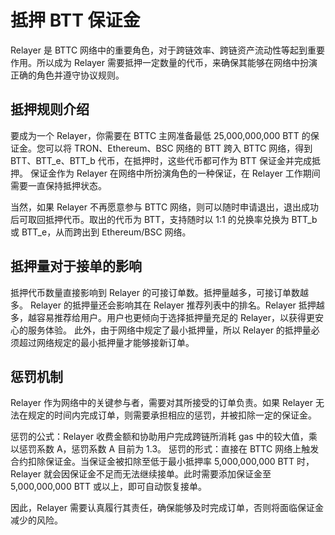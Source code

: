 # 抵押 BTT 保证金
Relayer 是 BTTC 网络中的重要角色，对于跨链效率、跨链资产流动性等起到重要作用。所以成为 Relayer 需要抵押一定数量的代币，来确保其能够在网络中扮演正确的角色并遵守协议规则。


## 抵押规则介绍
要成为一个 Relayer，你需要在 BTTC 主网准备最低 25,000,000,000 BTT 的保证金。您可以将 TRON、Ethereum、BSC 网络的 BTT 跨入 BTTC 网络，得到 BTT、BTT_e、BTT_b 代币，在抵押时，这些代币都可作为 BTT 保证金并完成抵押。
保证金作为 Relayer 在网络中所扮演角色的一种保证，在 Relayer 工作期间需要一直保持抵押状态。

当然，如果 Relayer 不再愿意参与 BTTC 网络，则可以随时申请退出，退出成功后可取回抵押代币。取出的代币为 BTT，支持随时以 1:1 的兑换率兑换为 BTT_b 或 BTT_e，从而跨出到 Ethereum/BSC 网络。

## 抵押量对于接单的影响
抵押代币数量直接影响到 Relayer 的可接订单数。抵押量越多，可接订单数越多。
Relayer 的抵押量还会影响其在 Relayer 推荐列表中的排名。Relayer 抵押越多，越容易推荐给用户。用户也更倾向于选择抵押量充足的 Relayer，以获得更安心的服务体验。
此外，由于网络中规定了最小抵押量，所以 Relayer 的抵押量必须超过网络规定的最小抵押量才能够接新订单。

## 惩罚机制
Relayer 作为网络中的关键参与者，需要对其所接受的订单负责。如果 Relayer 无法在规定的时间内完成订单，则需要承担相应的惩罚，并被扣除一定的保证金。

惩罚的公式：Relayer 收费金额和协助用户完成跨链所消耗 gas 中的较大值，乘以惩罚系数 A，惩罚系数 A 目前为 1.3。
惩罚的形式：直接在 BTTC 网络上触发合约扣除保证金。当保证金被扣除至低于最小抵押率 5,000,000,000 BTT 时，Relayer 就会因保证金不足而无法继续接单。此时需要添加保证金至 5,000,000,000 BTT 或以上，即可自动恢复接单。

因此，Relayer 需要认真履行其责任，确保能够及时完成订单，否则将面临保证金减少的风险。

